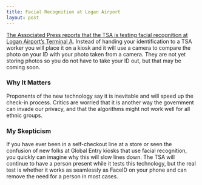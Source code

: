 ```yaml
---
title: Facial Recognition at Logan Airport
layout: post
---
```

[The Associated Press reports that the TSA is testing facial recognition at Logan Airport’s Terminal A](https://apnews.com/article/facial-recognition-airport-screening-tsa-d8b6397c02afe16602c8d34409d1451f). Instead of handing your identification to a TSA worker you will place it on a kiosk and it will use a camera to compare the photo on your ID with your photo taken from a camera. They are not yet storing photos so you do not have to take your ID out, but that may be coming soon.

### Why It Matters
Proponents of the new technology say it is inevitable and will speed up the check-in process. Critics are worried that it is another way the government can invade our privacy, and that the algorithms might not work well for all ethnic groups.

### My Skepticism
If you have ever been in a self-checkout line at a store or seen the confusion of new folks at Global Entry kiosks that use facial recognition, you quickly can imagine why this will slow lines down. The TSA will continue to have a person present while it tests this technology, but the real test is whether it works as seamlessly as FaceID on your phone and can remove the need for a person in most cases.